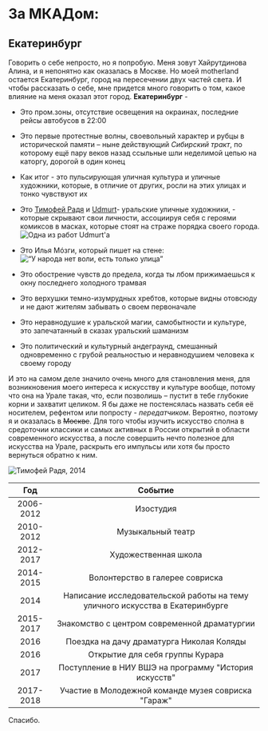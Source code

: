 # __За МКАДом:__ 
## Екатеринбург
Говорить о себе непросто, но я попробую. Меня зовут Хайрутдинова Алина, и я непонятно как оказалась в Москве. Но моей motherland остается Екатеринбург, город на пересечении двух частей света. И чтобы рассказать о себе, мне придется много говорить о том, какое влияние на меня оказал этот город. __Екатеринбург__ - 
+	Это пром.зоны, отсутствие освещения на окраинах, последние рейсы автобусов в 22:00
-	Это первые протестные волны, своевольный характер и рубцы в исторической памяти – ныне действующий *Сибирский тракт*, по которому ещё пару веков назад ссыльные шли неделимой цепью на каторгу, дорогой в один конец
+	Как итог - это пульсирующая уличная культура и уличные художники, которые, в отличие от других, росли на этих улицах и тонко чувствуют их 
-	Это [Тимофей Радя](http://t-radya.com/) и [Udmurt](https://vk.com/public_udmurt "группа вконтакте")- уральские уличные художники, - которые скрывают свои личности, ассоциируя себя с героями комиксов в масках, которые стоят на страже порядка своего города. ![Одна из работ Udmurt'a](https://pp.userapi.com/c841334/v841334788/4ef11/by-jus9t_4s.jpg "одна из работ Udmurt'a") 
+	Это Илья Мóзги, который пишет на стене: ![“У народа нет воли, есть только улица”](https://ural-n.ru/uploads/images/00/00/04/2017/06/28/8b9f70.jpg)
-	Это обострение чувств до предела, когда ты лбом прижимаешься к окну последнего холодного трамвая
+	Это верхушки темно-изумрудных хребтов, которые видны отовсюду и не дают жителям забывать о своем первоначале
-	Это неравнодушие к уральской магии, самобытности и культуре, это запечатанный в сказах уральский шаманизм
+	Это политический и культурный андеграунд, смешанный одновременно с грубой реальностью и неравнодушием человека к своему городу 

И это на самом деле значило очень много для становления меня, для возникновения моего интереса к искусству и культуре вообще, потому что она на Урале такая, что, если позволишь – пустит в тебе глубокие корни и захватит целиком. Я бы даже не постенсялась назвать себя её носителем, рефентом или попросту - _передатчиком_. 
Вероятно, поэтому я и оказалась в ~~Москве~~. Для того чтобы изучить искусство сполна в средоточии классики и самых активных в России открытий в области современного искусства, а после совершить нечто полезное для искусства на Урале, раскрыть его импульсы или хотя бы просто вернуться обратно к ним.

![](http://t-radya.com/images/streets/1398504717_7392.jpg "Тимофей Радя, 2014")

Год|Событие
:---:|:---:
2006-2012|Изостудия
2010-2012|Музыкальный театр
2012-2017|Художественная школа
2014-2015|Волонтерство в галерее совриска
2014|Написание исследовательской работы на тему уличного искусства в Екатеринбурге
2015-2017|Знакомство с центром современной драматургии 
2016|Поездка на дачу драматурга Николая Коляды
2016|Открытие для себя группы Курара
2017|Поступление в НИУ ВШЭ на программу "История искусств"
2017-2018|Участие в Молодежной команде музея совриска "Гараж"

Спасибо.

